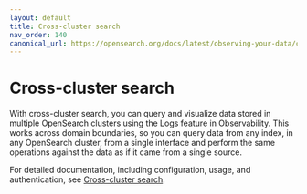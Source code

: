 ```yaml
---
layout: default
title: Cross-cluster search
nav_order: 140
canonical_url: https://opensearch.org/docs/latest/observing-your-data/cross-cluster-replication/
---
```


# Cross-cluster search

With cross-cluster search, you can query and visualize data stored in multiple OpenSearch clusters using the Logs feature in Observability. This works across domain boundaries, so you can query data from any index, in any OpenSearch cluster, from a single interface and perform the same operations against the data as if it came from a single source.

For detailed documentation, including configuration, usage, and authentication, see [Cross-cluster search](https://github.com/opensearch-project/sql/blob/main/docs/user/ppl/admin/cross_cluster_search.rst).